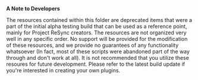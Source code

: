 __A Note to Developers__

The resources contained within this folder are deprecated items that were a part of the initial alpha testing build that can be used as a reference point, mainly for Project ReSync creators. The resources are not organized very well in any specific order. No support will be provided for the modification of these resources, and we provide no guarantees of any functionality whatsoever (In fact, most of these scripts were abandoned part of the way through and don't work at all). It is not recommended that you utilize these resoures for future development. Please refer to the latest build update if you're interested in creating your own plugins.

